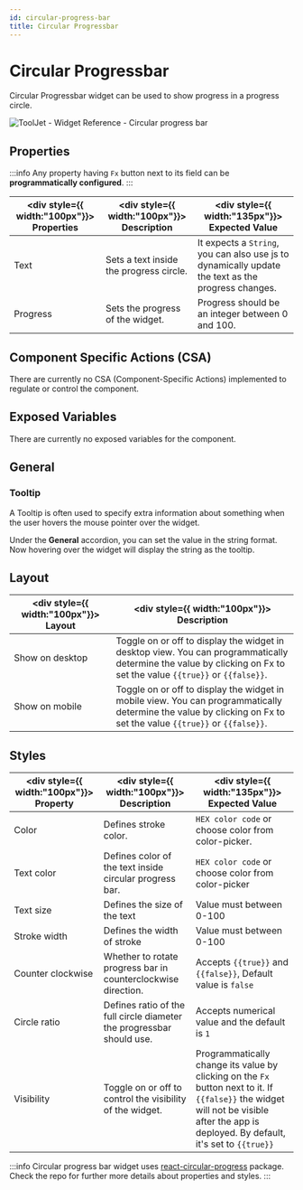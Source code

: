 ```yaml
---
id: circular-progress-bar
title: Circular Progressbar
---
```

# Circular Progressbar

Circular Progressbar widget can be used to show progress in a progress circle.

<div style={{textAlign: 'center'}}>

<img className="screenshot-full" src="/img/widgets/circular-progressbar/cpb-v2.png" alt="ToolJet - Widget Reference - Circular progress bar" />

</div>

<div style={{paddingTop:'24px', paddingBottom:'24px'}}>

## Properties

:::info
Any property having `Fx` button next to its field can be **programmatically configured**.
:::

| <div style={{ width:"100px"}}> Properties </div> | <div style={{ width:"100px"}}> Description </div> | <div style={{ width:"135px"}}> Expected Value </div> |
| ----------- | ----------- | --------------- |
| Text | Sets a text inside the progress circle.| It expects a `String`, you can also use js to dynamically update the text as the progress changes. |
| Progress | Sets the progress of the widget. | Progress should be an integer between 0 and 100.|

</div>

<div style={{paddingTop:'24px', paddingBottom:'24px'}}>

## Component Specific Actions (CSA)

There are currently no CSA (Component-Specific Actions) implemented to regulate or control the component.

</div>

<div style={{paddingTop:'24px', paddingBottom:'24px'}}>

## Exposed Variables

There are currently no exposed variables for the component.

</div>

<div style={{paddingTop:'24px', paddingBottom:'24px'}}>

## General
### Tooltip

A Tooltip is often used to specify extra information about something when the user hovers the mouse pointer over the widget.

Under the <b>General</b> accordion, you can set the value in the string format. Now hovering over the widget will display the string as the tooltip.

</div>

<div style={{paddingTop:'24px', paddingBottom:'24px'}}>

## Layout

| <div style={{ width:"100px"}}> Layout </div> | <div style={{ width:"100px"}}> Description </div> |
| ----------- | ----------- |
| Show on desktop | Toggle on or off to display the widget in desktop view. You can programmatically determine the value by clicking on Fx to set the value `{{true}}` or `{{false}}`. |
| Show on mobile | Toggle on or off to display the widget in mobile view. You can programmatically determine the value by clicking on Fx to set the value `{{true}}` or `{{false}}`. |

</div>

<div style={{paddingTop:'24px', paddingBottom:'24px'}}>

## Styles

| <div style={{ width:"100px"}}> Property </div> | <div style={{ width:"100px"}}> Description </div> | <div style={{ width:"135px"}}> Expected Value </div> |
| ----------- | ----------- | ------------------- |
| Color | Defines stroke color.| `HEX color code` or choose color from color-picker. |
| Text color | Defines color of the text inside circular progress bar.| `HEX color code` or choose color from color-picker |
| Text size | Defines the size of the text | Value must between 0-100 |
| Stroke width | Defines the width of stroke | Value must between 0-100|
| Counter clockwise | Whether to rotate progress bar in counterclockwise direction. | Accepts `{{true}}` and `{{false}}`, Default value is `false`|
| Circle ratio | Defines ratio of the full circle diameter the progressbar should use. | Accepts numerical value and the default is `1` |
| Visibility | Toggle on or off to control the visibility of the widget. | Programmatically change its value by clicking on the `Fx` button next to it. If `{{false}}` the widget will not be visible after the app is deployed. By default, it's set to `{{true}}` |

:::info
Circular progress bar widget uses [react-circular-progress](https://github.com/kevinsqi/react-circular-progressbar) package. Check the repo for further more details about properties and styles.
:::

</div>